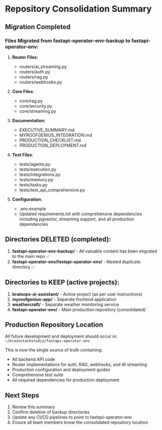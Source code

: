 # Repository Consolidation Summary

## Migration Completed

### Files Migrated from fastapi-operator-env-backup to fastapi-operator-env:

1. **Router Files**:
   - routers/ai_streaming.py
   - routers/auth.py
   - routers/rag.py
   - routers/webhooks.py

2. **Core Files**:
   - core/rag.py
   - core/security.py
   - core/streaming.py

3. **Documentation**:
   - EXECUTIVE_SUMMARY.md
   - MYROOFGENIUS_INTEGRATION.md
   - PRODUCTION_CHECKLIST.md
   - PRODUCTION_DEPLOYMENT.md

4. **Test Files**:
   - tests/agents.py
   - tests/execution.py
   - tests/integrations.py
   - tests/memory.py
   - tests/tasks.py
   - tests/test_api_comprehensive.py

5. **Configuration**:
   - .env.example
   - Updated requirements.txt with comprehensive dependencies including pgvector, streaming support, and all production dependencies

## Directories DELETED (completed):

1. **fastapi-operator-env-backup/** - All valuable content has been migrated to the main repo ✅
2. **fastapi-operator-env/fastapi-operator-env/** - Nested duplicate directory ✅

## Directories to KEEP (active projects):

1. **brainops-ai-assistant/** - Active project (as per user instructions)
2. **myroofgenius-app/** - Separate frontend application
3. **weathercraft/** - Separate weather monitoring service
4. **fastapi-operator-env/** - Main production repository (consolidated)

## Production Repository Location

All future development and deployment should occur in:
`~/brainstackstudio/fastapi-operator-env`

This is now the single source of truth containing:
- All backend API code
- Router implementations for auth, RAG, webhooks, and AI streaming
- Production configuration and deployment guides
- Comprehensive test suite
- All required dependencies for production deployment

## Next Steps

1. Review this summary
2. Confirm deletion of backup directories
3. Update any CI/CD pipelines to point to fastapi-operator-env
4. Ensure all team members know the consolidated repository location
